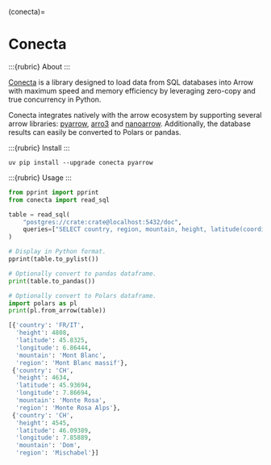 (conecta)=
# Conecta

:::{rubric} About
:::

[Conecta] is a library designed to load data from SQL databases into Arrow
with maximum speed and memory efficiency by leveraging zero-copy and true
concurrency in Python.

Conecta integrates natively with the arrow ecosystem by supporting several
arrow libraries: [pyarrow], [arro3] and [nanoarrow]. Additionally, the
database results can easily be converted to Polars or pandas.

:::{rubric} Install
:::

```shell
uv pip install --upgrade conecta pyarrow
```

:::{rubric} Usage
:::

```python
from pprint import pprint
from conecta import read_sql

table = read_sql(
    "postgres://crate:crate@localhost:5432/doc",
    queries=["SELECT country, region, mountain, height, latitude(coordinates), longitude(coordinates) FROM sys.summits ORDER BY height DESC LIMIT 3"],
)

# Display in Python format.
pprint(table.to_pylist())

# Optionally convert to pandas dataframe.
print(table.to_pandas())

# Optionally convert to Polars dataframe.
import polars as pl
print(pl.from_arrow(table))
```

```python
[{'country': 'FR/IT',
  'height': 4808,
  'latitude': 45.8325,
  'longitude': 6.86444,
  'mountain': 'Mont Blanc',
  'region': 'Mont Blanc massif'},
 {'country': 'CH',
  'height': 4634,
  'latitude': 45.93694,
  'longitude': 7.86694,
  'mountain': 'Monte Rosa',
  'region': 'Monte Rosa Alps'},
 {'country': 'CH',
  'height': 4545,
  'latitude': 46.09389,
  'longitude': 7.85889,
  'mountain': 'Dom',
  'region': 'Mischabel'}]
```


[arro3]: https://pypi.org/project/arro3-core/
[Conecta]: https://pypi.org/project/conecta/
[nanoarrow]: https://pypi.org/project/nanoarrow/
[pyarrow]: https://pypi.org/project/pyarrow/
